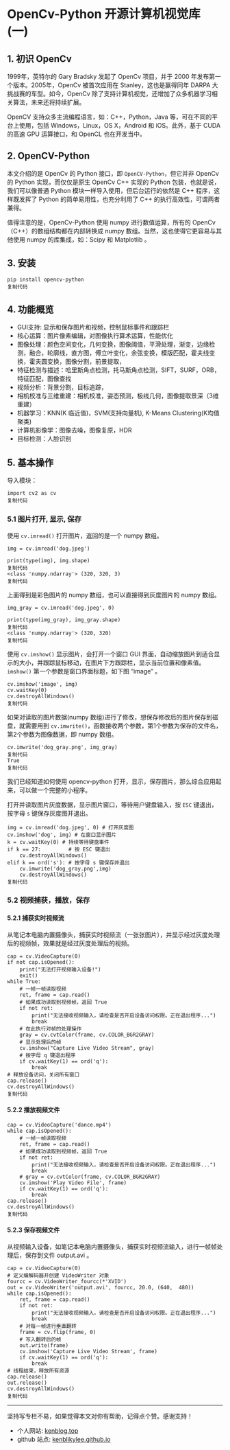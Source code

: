 # OpenCv-Python 开源计算机视觉库 (一)

## 1. 初识 OpenCv

1999年，英特尔的 Gary Bradsky 发起了 OpenCv 项目，并于 2000 年发布第一个版本。2005年，OpenCv 被首次应用在 Stanley，这也是赢得同年 DARPA 大挑战赛的车型。如今，OpenCv 除了支持计算机视觉，还增加了众多机器学习相关算法，未来还将持续扩展。

OpenCV 支持众多主流编程语言，如：C++，Python，Java 等，可在不同的平台上使用，包括 Windows，Linux，OS X，Android 和 iOS。此外，基于 CUDA 的高速 GPU 运算接口，和 OpenCL 也在开发当中。

## 2. OpenCV-Python

本文介绍的是 OpenCv 的 Python 接口，即 `OpenCV-Python`，但它并非 OpenCv 的 Python 实现，而仅仅是原生 OpenCv C++ 实现的 Python 包装，也就是说，我们可以像普通 Python 模块一样导入使用，但后台运行的依然是 C++ 程序，这样既发挥了 Python 的简单易用性，也充分利用了 C++ 的执行高效性，可谓两者兼得。

值得注意的是，OpenCv-Python 使用 numpy 进行数值运算，所有的 OpenCv（C++）的数组结构都在内部转换成 numpy 数组。当然，这也使得它更容易与其他使用 numpy 的库集成，如：Scipy 和 Matplotlib 。

## 3. 安装

```
pip install opencv-python
复制代码
```

## 4. 功能概览

- GUI支持: 显示和保存图片和视频，控制鼠标事件和跟踪栏
- 核心运算：图片像素编辑，对图像执行算术运算，性能优化
- 图像处理：颜色空间变化，几何变换，图像阈值，平滑处理，渐变，边缘检测，融合，轮廓线，直方图，傅立叶变化，余弦变换，模版匹配，霍夫线变换，霍夫圆变换，图像分割，前景提取，
- 特征检测与描述：哈里斯角点检测，托马斯角点检测，SIFT，SURF，ORB，特征匹配，图像查找
- 视频分析：背景分割，目标追踪，
- 相机校准与三维重建：相机校准，姿态预测，极线几何，图像提取景深（3维重建）
- 机器学习：KNN(K 临近值)，SVM(支持向量机), K-Means Clustering(K均值聚类)
- 计算机影像学：图像去噪，图像复原，HDR
- 目标检测：人脸识别

## 5. 基本操作

导入模块：

```
import cv2 as cv
复制代码
```

### 5.1 图片打开, 显示, 保存

使用 `cv.imread()` 打开图片，返回的是一个 numpy 数组。

```
img = cv.imread('dog.jpeg')

print(type(img), img.shape)
复制代码
<class 'numpy.ndarray'> (320, 320, 3)
复制代码
```

上面得到是彩色图片的 numpy 数组，也可以直接得到灰度图片的 numpy 数组。

```
img_gray = cv.imread('dog.jpeg', 0)

print(type(img_gray), img_gray.shape)
复制代码
<class 'numpy.ndarray'> (320, 320)
复制代码
```

使用 `cv.imshow()` 显示图片，会打开一个窗口 GUI 界面，自动缩放图片到适合显示的大小，并跟踪鼠标移动，在图片下方跟踪栏，显示当前位置和像素值。`imshow()` 第一个参数是窗口界面标题，如下图 “image” 。

```
cv.imshow('image', img)
cv.waitKey(0)
cv.destroyAllWindows()
复制代码
```

如果对读取的图片数据(numpy 数组)进行了修改，想保存修改后的图片保存到磁盘，就需要用到 `cv.imwrite()`，函数接收两个参数，第1个参数为保存的文件名，第2个参数为图像数据，即 numpy 数组。

```
cv.imwrite('dog_gray.png', img_gray)
复制代码
True
复制代码
```

我们已经知道如何使用 opencv-python 打开，显示，保存图片，那么综合应用起来，可以做一个完整的小程序。

打开并读取图片灰度数据，显示图片窗口，等待用户键盘输入，按 `ESC` 键退出，按字母 `s` 键保存灰度图并退出。

```
img = cv.imread('dog.jpeg', 0) # 打开灰度图
cv.imshow('dog', img) # 在窗口显示图片
k = cv.waitKey(0) # 持续等待键盘事件
if k == 27:         # 按 ESC 键退出
    cv.destroyAllWindows()
elif k == ord('s'): # 按字母 s 键保存并退出
    cv.imwrite('dog_gray.png',img)
    cv.destroyAllWindows()
复制代码
```

### 5.2 视频捕获，播放，保存

#### 5.2.1 捕获实时视频流

从笔记本电脑内置摄像头，捕获实时视频流（一张张图片），并显示经过灰度处理后的视频帧，效果就是经过灰度处理后的视频。

```
cap = cv.VideoCapture(0)
if not cap.isOpened():
    print("无法打开视频输入设备!")
    exit()
while True:
    # 一帧一帧读取视频
    ret, frame = cap.read()
    # 如果成功读取到视频帧，返回 True
    if not ret:
        print("无法接收视频输入，请检查是否开启设备访问权限。正在退出程序...")
        break
    # 在此执行对帧的处理操作
    gray = cv.cvtColor(frame, cv.COLOR_BGR2GRAY)
    # 显示处理后的帧
    cv.imshow("Capture Live Video Stream", gray)
    # 按字母 q 键退出程序
    if cv.waitKey(1) == ord('q'):
        break
# 释放设备访问，关闭所有窗口
cap.release()
cv.destroyAllWindows()
复制代码
```

#### 5.2.2 播放视频文件

```
cap = cv.VideoCapture('dance.mp4')
while cap.isOpened():
    # 一帧一帧读取视频
    ret, frame = cap.read()
    # 如果成功读取到视频帧，返回 True
    if not ret:
        print("无法接收视频输入，请检查是否开启设备访问权限。正在退出程序...")
        break
    # gray = cv.cvtColor(frame, cv.COLOR_BGR2GRAY)
    cv.imshow('Play Video File', frame)
    if cv.waitKey(1) == ord('q'):
        break
cap.release()
cv.destroyAllWindows()
复制代码
```

#### 5.2.3 保存视频文件

从视频输入设备，如笔记本电脑内置摄像头，捕获实时视频流输入，进行一帧帧处理后，保存到文件 output.avi 。

```
cap = cv.VideoCapture(0)
# 定义编解码器并创建 VideoWriter 对象
fourcc = cv.VideoWriter_fourcc(*'XVID')
out = cv.VideoWriter('output.avi', fourcc, 20.0, (640,  480))
while cap.isOpened():
    ret, frame = cap.read()
    if not ret:
        print("无法接收视频输入，请检查是否开启设备访问权限。正在退出程序...")
        break
    # 对每一帧进行垂直翻转
    frame = cv.flip(frame, 0)
    # 写入翻转后的帧
    out.write(frame)
    cv.imshow('Capture Live Video Stream', frame)
    if cv.waitKey(1) == ord('q'):
        break
# 线程结束，释放所有资源
cap.release()
out.release()
cv.destroyAllWindows()
复制代码
```

------

坚持写专栏不易，如果觉得本文对你有帮助，记得点个赞。感谢支持！

- 个人网站: [kenblog.top](https://juejin.im/post/kenblog.top)
- github 站点: [kenblikylee.github.io](https://kenblikylee.github.io/)